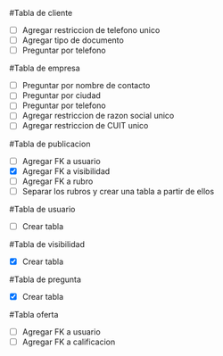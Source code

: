 #Tabla de cliente
- [ ] Agregar restriccion de telefono unico
- [ ] Agregar tipo de documento
- [ ] Preguntar por telefono

#Tabla de empresa
- [ ] Preguntar por nombre de contacto
- [ ] Preguntar por ciudad
- [ ] Preguntar por telefono
- [ ] Agregar restriccion de razon social unico
- [ ] Agregar restriccion de CUIT unico

#Tabla de publicacion
- [ ] Agregar FK a usuario
- [x] Agregar FK a visibilidad
- [ ] Agregar FK a rubro
- [ ] Separar los rubros y crear una tabla a partir de ellos

#Tabla de usuario
- [ ] Crear tabla

#Tabla de visibilidad
- [x] Crear tabla

#Tabla de pregunta
- [x] Crear tabla

#Tabla oferta
- [ ] Agregar FK a usuario
- [ ] Agregar FK a calificacion